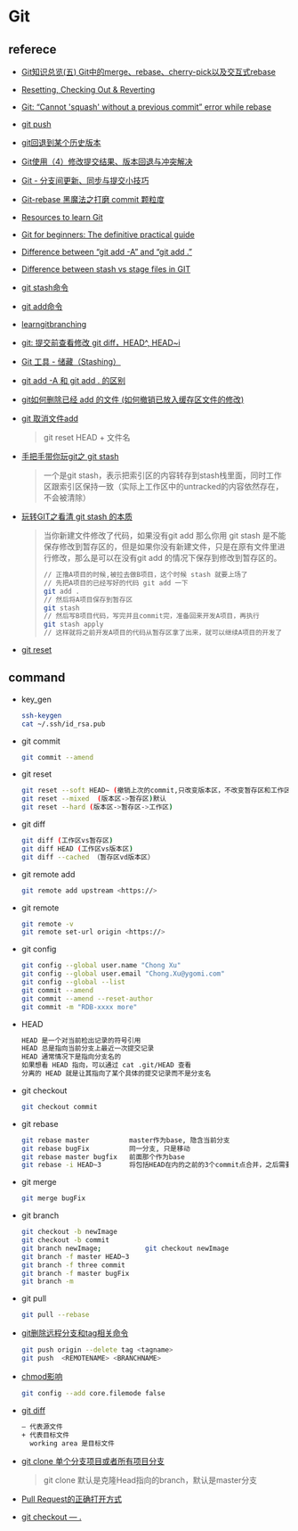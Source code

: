 # Git

## referece

* [Git知识总览(五) Git中的merge、rebase、cherry-pick以及交互式rebase](https://www.cnblogs.com/ludashi/p/8213550.html)
* [Resetting, Checking Out & Reverting](https://www.atlassian.com/git/tutorials/resetting-checking-out-and-reverting)
* [Git: “Cannot 'squash' without a previous commit” error while rebase](https://stackoverflow.com/questions/39595034/git-cannot-squash-without-a-previous-commit-error-while-rebase)
* [git push](https://www.atlassian.com/git/tutorials/syncing/git-push)
* [git回退到某个历史版本](https://www.cnblogs.com/duanweishi/p/7834364.html)
* [Git使用（4）修改提交结果、版本回退与冲突解决](https://blog.csdn.net/Kevin_cc98/article/details/78313113)
* [Git - 分支间更新、同步与提交小技巧](https://www.jianshu.com/p/86fdfc4fc114?utm_source=oschina-app)
* [Git-rebase 黑魔法之打磨 commit 颗粒度](https://blog.csdn.net/qq_32452623/article/details/79475057)
* [Resources to learn Git](http://try.github.io/)
* [Git for beginners: The definitive practical guide](https://stackoverflow.com/questions/315911/git-for-beginners-the-definitive-practical-guide)
* [Difference between “git add -A” and “git add .”](https://stackoverflow.com/questions/572549/difference-between-git-add-a-and-git-add)
* [Difference between stash vs stage files in GIT](https://stackoverflow.com/questions/31596869/difference-between-stash-vs-stage-files-in-git)
* [git stash命令](https://www.yiibai.com/git/git_stash.html)
* [git add命令](https://www.yiibai.com/git/git_add.html)
* [learngitbranching](https://learngitbranching.js.org/)
* [git: 提交前查看修改 git diff，HEAD^, HEAD~i](https://blog.csdn.net/gw569453350game/article/details/46998395)
* [Git 工具 - 储藏（Stashing）](https://git-scm.com/book/zh/v1/Git-%E5%B7%A5%E5%85%B7-%E5%82%A8%E8%97%8F%EF%BC%88Stashing%EF%BC%89)
* [git add -A 和 git add . 的区别](https://www.cnblogs.com/skura23/p/5859243.html)
* [git如何删除已经 add 的文件 (如何撤销已放入缓存区文件的修改)](https://blog.csdn.net/Kiss_The_sky/article/details/77921206)
* [git 取消文件add](https://blog.csdn.net/wukai_std/article/details/79025130)
  >git reset HEAD + 文件名

* [手把手带你玩git之 git stash](https://www.jianshu.com/p/0884ee3caa08)
  >一个是git stash，表示把索引区的内容转存到stash栈里面，同时工作区跟索引区保持一致（实际上工作区中的untracked的内容依然存在，不会被清除）

* [玩转GIT之看清 git stash 的本质](https://blog.csdn.net/AndyNikolas/article/details/79906132)
  >当你新建文件修改了代码，如果没有git add 那么你用 git stash 是不能保存修改到暂存区的，但是如果你没有新建文件，只是在原有文件里进行修改，那么是可以在没有git add 的情况下保存到修改到暂存区的。
  >
  >```bash
  >// 正撸A项目的时候,被拉去做B项目，这个时候 stash 就要上场了
  >// 先把A项目的已经写好的代码 git add 一下
  >git add .
  >// 然后将A项目保存到暂存区
  >git stash
  >// 然后写B项目代码，写完并且commit完，准备回来开发A项目，再执行
  >git stash apply
  >// 这样就将之前开发A项目的代码从暂存区拿了出来，就可以继续A项目的开发了
  >```
* [git reset](https://git-scm.com/book/zh/v2/Git-%E5%B7%A5%E5%85%B7-%E9%87%8D%E7%BD%AE%E6%8F%AD%E5%AF%86)

## command

* key_gen

  ```bash
  ssh-keygen
  cat ~/.ssh/id_rsa.pub
  ```

* git commit

  ```bash
  git commit --amend
  ```

* git reset

  ```bash
  git reset --soft HEAD~ (撤销上次的commit,只改变版本区，不改变暂存区和工作区)
  git reset --mixed  (版本区->暂存区)默认
  git reset --hard (版本区->暂存区->工作区)
  ```

* git diff

  ```bash
  git diff (工作区vs暂存区)
  git diff HEAD (工作区vs版本区)
  git diff --cached （暂存区vd版本区）
  ```

* git remote add

  ```bash
  git remote add upstream <https://>
  ```

* git remote

  ```bash
  git remote -v
  git remote set-url origin <https://>
  ```

* git config

  ```bash
  git config --global user.name "Chong Xu"
  git config --global user.email "Chong.Xu@ygomi.com"
  git config --global --list
  git commit --amend
  git commit --amend --reset-author
  git commit -m "RDB-xxxx more"
  ```

* HEAD

  ```bash
  HEAD 是一个对当前检出记录的符号引用
  HEAD 总是指向当前分支上最近一次提交记录
  HEAD 通常情况下是指向分支名的
  如果想看 HEAD 指向，可以通过 cat .git/HEAD 查看
  分离的 HEAD 就是让其指向了某个具体的提交记录而不是分支名
  ```

* git checkout

  ```bash
  git checkout commit
  ```

* git rebase

  ```bash
  git rebase master          master作为base, 隐含当前分支
  git rebase bugFix          同一分支, 只是移动
  git rebase master bugfix   前面那个作为base
  git rebase -i HEAD~3       将包括HEAD在内的之前的3个commit点合并，之后需要`git log` 查看，`git push origin "分支名" -f`
  ```

* git merge

  ```bash
  git merge bugFix
  ```

* git branch

  ```bash
  git checkout -b newImage
  git checkout -b commit
  git branch newImage;           git checkout newImage
  git branch -f master HEAD~3
  git branch -f three commit
  git branch -f master bugFix
  git branch -m
  ```

* git pull

  ```bash
  git pull --rebase
  ```

* [git删除远程分支和tag相关命令](https://blog.csdn.net/wulove52/article/details/52357108)

  ```bash
  git push origin --delete tag <tagname>
  git push  <REMOTENAME> <BRANCHNAME>
  ```

* [chmod影响](https://blog.csdn.net/ai2000ai/article/details/79628896)

  ```bash
  git config --add core.filemode false
  ```

* [git diff](https://blog.csdn.net/u013061183/article/details/76405531)

  ```bash
  — 代表源文件
  + 代表目标文件
    working area 是目标文件
  ```

* [git clone 单个分支项目或者所有项目分支](https://blog.csdn.net/she_lock/article/details/79453484)
  >git clone 默认是克隆Head指向的branch，默认是master分支
* [Pull Request的正确打开方式](https://blog.csdn.net/zhangdaiscott/article/details/17438153)
* [git checkout — .](https://stackoverflow.com/questions/41101998/git-checkout-vs-git-checkout)
